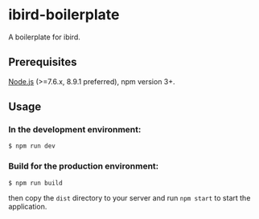 # ibird-boilerplate

A boilerplate for ibird.

## Prerequisites

[Node.js](https://nodejs.org/en/) (>=7.6.x, 8.9.1 preferred), npm version 3+.


## Usage

### In the development environment:

```shell
$ npm run dev
```

### Build for the production environment:

```shell
$ npm run build
```

then copy the `dist` directory to your server and run `npm start` to start the application.